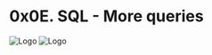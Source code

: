 # 0x0E. SQL - More queries
![Logo](https://s3.amazonaws.com/intranet-projects-files/holbertonschool-higher-level_programming+/274/66988091.jpg)
![Logo](https://s3.amazonaws.com/alx-intranet.hbtn.io/uploads/medias/2020/3/bc2575fee3303b731031.png?X-Amz-Algorithm=AWS4-HMAC-SHA256&X-Amz-Credential=AKIARDDGGGOUSBVO6H7D%2F20221102%2Fus-east-1%2Fs3%2Faws4_request&X-Amz-Date=20221102T214351Z&X-Amz-Expires=86400&X-Amz-SignedHeaders=host&X-Amz-Signature=1ee3bcb2c2c3847a3b46b98ac61582f01792460ba07b406d8966b02b4e65f656)
